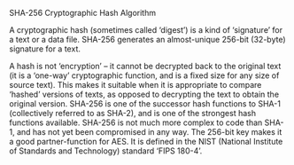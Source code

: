 SHA-256 Cryptographic Hash Algorithm

A cryptographic hash (sometimes called ‘digest’) is a kind of ‘signature’ for a text or a data file. SHA-256 generates an almost-unique 256-bit (32-byte) signature for a text. 

A hash is not ‘encryption’ – it cannot be decrypted back to the original text (it is a ‘one-way’ cryptographic function, and is a fixed size for any size of source text). This makes it suitable when it is appropriate to compare ‘hashed’ versions of texts, as opposed to decrypting the text to obtain the original version.
SHA-256 is one of the successor hash functions to SHA-1 (collectively referred to as SHA-2), and is one of the strongest hash functions available. SHA-256 is not much more complex to code than SHA-1, and has not yet been compromised in any way. The 256-bit key makes it a good partner-function for AES. It is defined in the NIST (National Institute of Standards and Technology) standard ‘FIPS 180-4’. 

